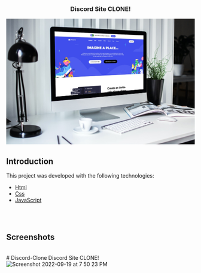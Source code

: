 <h3 align="center">
  Discord Site CLONE!
</h3>

<div align="center">
    <img alt="Desktop" title="#Desktop" src="./img/mockup.jpg" width="680px" />
</div>


## Introduction
This project was developed with the following technologies:

- [Html](https://www.w3schools.com/html)
- [Css](https://www.w3schools.com/css/default.asp)
- [JavaScript](https://developer.mozilla.org/pt-BR/docs/Web/JavaScript)

<br>
<br>

## Screenshots

<br>
# Discord-Clone
Discord Site CLONE!
<img width="1404" alt="Screenshot 2022-09-19 at 7 50 23 PM" src="https://user-images.githubusercontent.com/105835098/191040129-a0031a63-8e34-4e15-ab73-865c318ca9e2.png">

